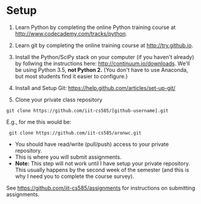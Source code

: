 # Setup

1. Learn Python by completing the online Python training course at <http://www.codecademy.com/tracks/python>.

2. Learn git by completing the online training course at <http://try.github.io>.

3. Install the Python/SciPy stack on your computer (if you haven't already) by follwing the instructions here: <http://continuum.io/downloads>. We'll be using Python 3.5, **not Python 2.** (You don't have to use Anaconda, but most students find it easier to configure.)

4. Install and Setup Git: <https://help.github.com/articles/set-up-git/>

5. Clone your private class repository
  ```
  git clone https://github.com/iit-cs585/[github-username].git
  ```
  E.g., for me this would be:
  ```
   git clone https://github.com/iit-cs585/aronwc.git
  ```
  - You should have read/write (pull/push) access to your private repository.
  - This is where you will submit assignments.
  - **Note:** This step will not work until I have setup your private repository. This usually happens by the second week of the semester (and this is why I need you to complete the course survey).

See <https://github.com/iit-cs585/assignments> for instructions on submitting assignments.
